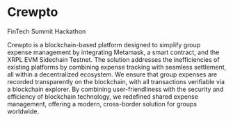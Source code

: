 # Crewpto
FinTech Summit Hackathon 

Crewpto is a blockchain-based platform designed to simplify group expense management by integrating Metamask, a smart contract, and the XRPL EVM Sidechain Testnet. The solution addresses the inefficiencies of existing platforms by combining expense tracking with seamless settlement, all within a decentralized ecosystem.
We ensure that group expenses are recorded transparently on the blockchain, with all transactions verifiable via a blockchain explorer. By combining user-friendliness with the security and efficiency of blockchain technology, we redefined shared expense management, offering a modern, cross-border solution for groups worldwide.
